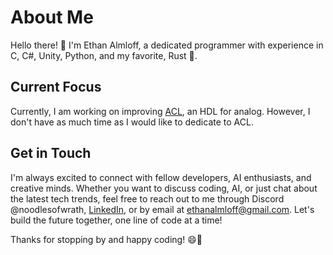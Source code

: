 # About Me

Hello there! 👋 I'm Ethan Almloff, a dedicated programmer with experience in C, C#, Unity, Python, and my favorite, Rust 🦀.

## Current Focus

Currently, I am working on improving [ACL](https://github.com/NoodlesOfWrath/ACL), an HDL for analog. However, I don't have as much time as I would like to dedicate to ACL.

## Get in Touch

I'm always excited to connect with fellow developers, AI enthusiasts, and creative minds. Whether you want to discuss coding, AI, or just chat about the latest tech trends, feel free to reach out to me through Discord @noodlesofwrath, [LinkedIn](https://www.linkedin.com/in/ethan-almloff-12312b280/), or by email at ethanalmloff@gmail.com. Let's build the future together, one line of code at a time!

Thanks for stopping by and happy coding! 😄🚀
